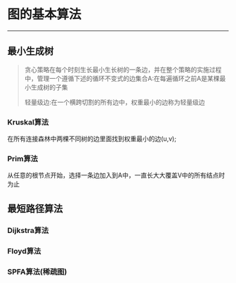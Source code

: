 # 图的基本算法 #
***
## 最小生成树 ##
>贪心策略在每个时刻生长最小生长树的一条边，并在整个策略的实施过程中，管理一个遵循下述的循环不变式的边集合A:在每遍循环之前A是某棵最小生成树的子集
>
>轻量级边:在一个横跨切割的所有边中，权重最小的边称为轻量级边
### Kruskal算法 ###
在所有连接森林中两棵不同树的边里面找到权重最小的边(u,v);
### Prim算法 ###
从任意的根节点开始，选择一条边加入到A中，一直长大大覆盖V中的所有结点时为止
## 最短路径算法 ##
### Dijkstra算法 ###
### Floyd算法 ###
### SPFA算法(稀疏图) ###
